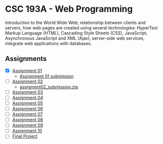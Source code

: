 # CSC 193A - Web Programming

Introduction to the World Wide Web; relationship between clients and servers, how web pages are created using several technologies: HyperText Markup Language (HTML), Cascading Style Sheets (CSS), JavaScript, Asynchronous JavaScript and XML (Ajax), server-side web services, integrate web applications with databases.

## Assignments

- [x] [Assignment 01](01-intro-week/assignment_prompt_01.md)
  - [Assignment 01 submission](01-intro-week/assignment_01_submission.png)
- [ ] [Assignment 02](02-css/assignment_02_prompt.pdf)
  - [assigment02_submission.zip](02-css/assigment02_submission.zip)
- [ ] [Assignment 03](03-html-css-questions/assignment_03_prompt.pdf)
- [ ] [Assignment 04](04-javascript/assignment_04_prompt.pdf)
- [ ] [Assignment 05](05-asunc-promises-fetch/assignment_05_prompt.pdf)
- [ ] [Assignment 06](06-ajax/assignment_06_prompt.pdf)
- [ ] [Assignment 07](07-node-js/assignment_07_prompt.pdf)
- [ ] [Assignment 08](08-node-js-database/assignment_08_prompt.pdf)
- [ ] [Assignment 09](09-local-storage/assignment_09_prompt.pdf)
- [ ] [Assignment 10](10-chrome-extensions/assignment_10_prompt.pdf)
- [ ] [Final Project](final-project/final_project_prompt.pdf)
